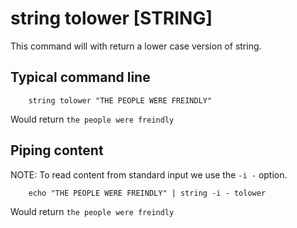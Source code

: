 
# string tolower [STRING]

This command will with return a lower case version of
string.

## Typical command line

```shell
    string tolower "THE PEOPLE WERE FREINDLY"
```

Would return `the people were freindly`

## Piping content

NOTE: To read content from standard input we use the `-i -` option.

```shell
    echo "THE PEOPLE WERE FREINDLY" | string -i - tolower 
```

Would return `the people were freindly`

